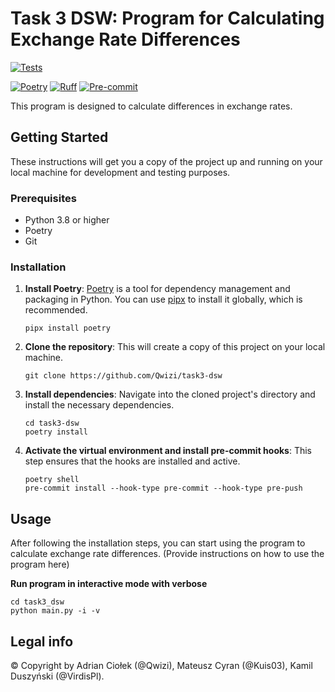 # Task 3 DSW: Program for Calculating Exchange Rate Differences
[![Tests](https://github.com/Qwizi/task3-dsw/actions/workflows/test.yml/badge.svg)](https://github.com/Qwizi/task3-dsw/actions/workflows/test.yml)

[![Poetry](https://img.shields.io/endpoint?url=https://python-poetry.org/badge/v0.json)](https://python-poetry.org/)
[![Ruff](https://img.shields.io/endpoint?url=https://raw.githubusercontent.com/astral-sh/ruff/main/assets/badge/v2.json)](https://github.com/astral-sh/ruff)
[![Pre-commit](https://img.shields.io/badge/pre--commit-enabled-brightgreen?logo=pre-commit&logoColor=white)](https://github.com/pre-commit/pre-commit)

This program is designed to calculate differences in exchange rates.

## Getting Started

These instructions will get you a copy of the project up and running on your local machine for development and testing purposes.

### Prerequisites

- Python 3.8 or higher
- Poetry
- Git

### Installation

1. **Install Poetry**: [Poetry](https://python-poetry.org/docs/#installation) is a tool for dependency management and packaging in Python. You can use [pipx](https://pipx.pypa.io/stable/installation/) to install it globally, which is recommended.

    ```shell
    pipx install poetry
    ```

2. **Clone the repository**: This will create a copy of this project on your local machine.

    ```shell
    git clone https://github.com/Qwizi/task3-dsw
    ```

3. **Install dependencies**: Navigate into the cloned project's directory and install the necessary dependencies.

    ```shell
    cd task3-dsw
    poetry install
    ```

4. **Activate the virtual environment and install pre-commit hooks**: This step ensures that the hooks are installed and active.

    ```shell
    poetry shell
    pre-commit install --hook-type pre-commit --hook-type pre-push
    ```

## Usage

After following the installation steps, you can start using the program to calculate exchange rate differences. (Provide instructions on how to use the program here)

**Run program in interactive mode with verbose**
```shell
cd task3_dsw
python main.py -i -v
```





## Legal info
© Copyright by Adrian Ciołek (@Qwizi), Mateusz Cyran (@Kuis03), Kamil Duszyński (@VirdisPl).